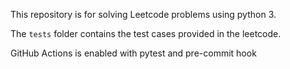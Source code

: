 This repository is for solving Leetcode problems using python 3.

The `tests` folder contains the test cases provided in the leetcode.

GitHub Actions is enabled with pytest and pre-commit hook